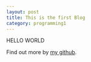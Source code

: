 ```yaml
---
layout: post
title: This is the first Blog
category: programming1
---
```



HELLO WORLD

Find out more by [my github](https://cwz753.github.io/lvqunbai/).
